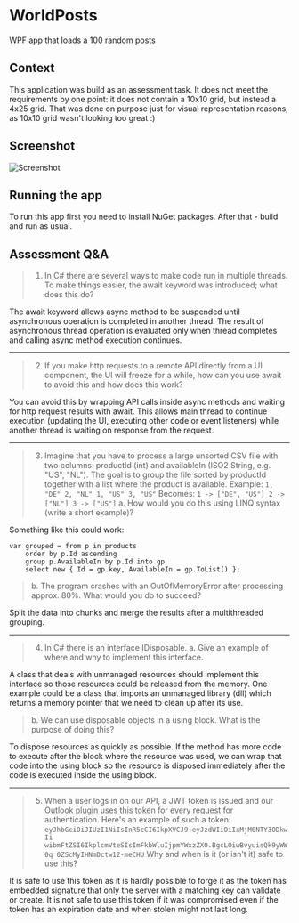 # WorldPosts
WPF app that loads a 100 random posts

## Context

This application was build as an assessment task.
It does not meet the requirements by one point: it does not contain a 10x10 grid, but instead a 4x25 grid.
That was done on purpose just for visual representation reasons, as 10x10 grid wasn't looking too great :)

## Screenshot

![Screenshot](https://github.com/VytautasLozickas/WorldPosts/blob/master/screenshot.png)

## Running the app

To run this app first you need to install NuGet packages. After that - build and run as usual.

## Assessment Q&A

> 1. In C\# there are several ways to make code run in multiple threads. To make things easier, the await keyword was introduced; what does this do?

The await keyword allows async method to be suspended until asynchronous operation is completed in another thread. The result of asynchronous thread operation is evaluated only when thread completes and calling async method execution continues.

---

> 2. If you make http requests to a remote API directly from a UI component, the UI will freeze for a while, how can you use await to avoid this and how does this work?

You can avoid this by wrapping API calls inside async methods and waiting for http request results with await. This allows main thread to continue execution (updating the UI, executing other code or event listeners) while another thread is waiting on response from the request.

---

> 3. Imagine that you have to process a large unsorted CSV file with two columns: productId (int) and availableIn (ISO2 String, e.g. "US", "NL"). The goal is to group the file sorted by productId together with a list where the product is available. Example: `1, "DE" 2, "NL" 1, "US" 3, "US"` Becomes: `1 -> ["DE", "US"] 2 -> ["NL"] 3 -> ["US"]`
a. How would you do this using LINQ syntax (write a short example)?

Something like this could work:
```
var grouped = from p in products
    order by p.Id ascending
    group p.AvailableIn by p.Id into gp
    select new { Id = gp.key, AvailableIn = gp.ToList() };
```

> b. The program crashes with an OutOfMemoryError after processing approx. 80%. What would you do to succeed?

Split the data into chunks and merge the results after a multithreaded grouping.

---

> 4. In C# there is an interface IDisposable.
a. Give an example of where and why to implement this interface.

A class that deals with unmanaged resources should implement this interface so those resources could be released from the memory. One example could be a class that imports an unmanaged library (dll) which returns a memory pointer that we need to clean up after its use.

> b. We can use disposable objects in a using block. What is the purpose of doing this?

To dispose resources as quickly as possible. If the method has more code to execute after the block where the resource was used, we can wrap that code into the using block so the resource is disposed immediately after the code is executed inside the using block.

---

> 5. When a user logs in on our API, a JWT token is issued and our Outlook plugin uses this
token for every request for authentication. Here's an example of such a token:
`eyJhbGciOiJIUzI1NiIsInR5cCI6IkpXVCJ9.eyJzdWIiOiIxMjM0NTY3ODkwIi wibmFtZSI6IkplcmVteSIsImFkbWluIjpmYWxzZX0.BgcLOiwBvyuisQk9yWW0q 0ZScMyIHNmDctw12-meCHU`
Why and when is it (or isn't it) safe to use this?

It is safe to use this token as it is hardly possible to forge it as the token has embedded signature that only the server with a matching key can validate or create.
It is not safe to use this token if it was compromised even if the token has an expiration date and when stolen might not last long.
